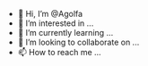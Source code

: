 - 👋 Hi, I’m @Agolfa
- 👀 I’m interested in ...
- 🌱 I’m currently learning ...
- 💞️ I’m looking to collaborate on ...
- 📫 How to reach me ...

<!---
Agolfa/Agolfa is a ✨ special ✨ repository because its `README.md` (this file) appears on your GitHub profile.
You can click the Preview link to take a look at your changes.
--->
